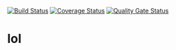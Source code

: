[![Build Status](https://travis-ci.org/unaqu666/gtest-master.svg?branch=main)](https://travis-ci.org/unaqu666/gtest-master)
[![Coverage Status](https://coveralls.io/repos/unaqu666/gtest-master/badge.svg?branch=main)](https://coveralls.io/github/unaqu666/gtest-master?branch=main)
[![Quality Gate Status](https://sonarcloud.io/api/project_badges/measure?project=unaqu666_gtest-master&metric=alert_status)](https://sonarcloud.io/dashboard?id=unaqu666_gtest-master)
# lol
